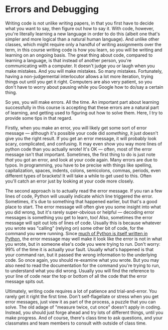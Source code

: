 # Errors and Debugging

Writing code is not unlike writing papers, in that you first have to decide what you want to say, then figure out how to say it. With code, however, you're literally learning a new language in order to do this (albeit one that's simpler and more logical than a natural human language). And unlike other classes, which might require only a handful of writing assignments over the term, in this course writing code is how you learn, so you will be writing and learning on an ongoing basis. The great thing about code, compared to learning a language, is that instead of another person, you're communicating with a computer. It doesn't judge you or laugh when you make mistakes. And you will make mistakes. So many mistakes. Fortunately, having a non-judgemental interlocutor allows a lot more iteration, trying things out until you get it right. Computers are also very patient, so you don't have to worry about pausing while you Google how to do/say a certain thing.

So yes, you will make errors. All the time. An important part about learning successfully in this course is accepting that these errors are a natural part of learning, and getting used to figuring out how to solve them. Here, I try to provide some tips in that regard.

Firstly, when you make an error, you will likely get some sort of error message — although it's possible your code did *something*, it just doesn't give you the right result. If you get an error message, it will probably look scary, complicated, and confusing. It may even show you way more lines of python code than you actually wrote! It's OK — often, most of the error message isn't that important. Sometimes, the first thing to do is just note *that* you got an error, and look at your code again. Many errors are due to typos. In programming, you have to be precise with things like spelling, capitalization, spaces, indents, colons, semicolons, commas, periods, even different types of brackets! It will take a while to get used to this. Often you'll catch an error just by looking at your code more closely.

The second approach is to actually read the error message. If you ran a few lines of code, Python will usually indicate which line triggered the error. Sometimes, it's due to something that happened earlier, but that's a good place to start. The error message will often give you some insight into what you did wrong, but it's rarely super-obvious or helpful — decoding error messages is something you get to learn, too! Also, sometimes the error message will spit out lots of lines of code. Usually this is because whatever you wrote was "calling" (relying on) some other bit of code, for the command you were running. Since [much of Python is itself written in Python](https://en.wikipedia.org/wiki/Turtles_all_the_way_down), the error message may well make it look like the error is not in what you wrote, but in someone else's code you were trying to run. Don't worry: 99% of the time it is actually your fault. Usually what's happened is that your command ran, but it passed the wrong information to the underlying code. So once again, you should re-examine what you wrote. But you may also need to read the documentation for the command you're trying to run, to understand what you did wrong. Usually you will find the reference to your line of code near the top or bottom of all the code that the error message spits out.

Ultimately, writing code requires a lot of patience and trial-and-error. You rarely get it right the first time. Don't self-flagellate or stress when you get error messages, just view it as part of the process, a puzzle that you can solve. The old adage of "measure twice, cut once" doesn't apply in coding. Instead, you should just forge ahead and try lots of different things, until you make progress. And of course, there's class time to ask questions, and your classmates and team members to consult with outside of class time.
